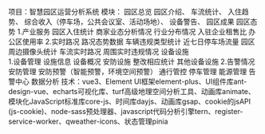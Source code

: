 项目：智慧园区运营分析系统
模块：
    园区总览 
        园区介绍、
            车流统计、
        入住趋势、
            综合收入（停车场，公共会议室、活动场地）、
            设备警告、
            园区成果
    园区态势
        1.产业服务
            园区入住统计
            商家业态分析情况
            行业分布情况
            入驻企业租售比
            办公区使用率
        2.实时路况
            路况态势数据
            车辆违规类型统计
            近七日停车场流量
            园区周边摄像头统计
            车流实时路况
            周围实时违规情况
    设备设施   
        1.设备管理
            设施信息
            设备概况
            安防设施
            整改相应统计
            其他设备设施
        2.告警情况
    安防管理 
        安防预警（智能预警，环境空间预警）
        通行管控
        停车管理
    能源管理
        告警中心
        数据分析
技术：vue3、Element UI框架element-plus、UI组件库ant-design-vue、echarts可视化库、turf高级地理空间分析工具、动画库animate、模块化JavaScript标准库core-js、时间库dayjs、动画库gsap、cookie的jsAPI (js-cookie)、node-sass预处理器、javascript代码分析引擎tern、register-service-worker、qweather-icons、状态管理pinia